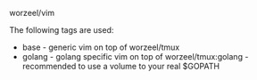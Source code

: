 worzeel/vim

The following tags are used:

* base - generic vim on top of worzeel/tmux
* golang - golang specific vim on top of worzeel/tmux:golang - recommended to use a volume to your real $GOPATH
